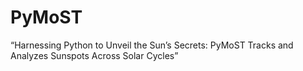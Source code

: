 # PyMoST
“Harnessing Python to Unveil the Sun’s Secrets: PyMoST Tracks and Analyzes Sunspots Across Solar Cycles”
